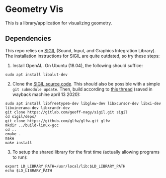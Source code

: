 # Geometry Vis
This is a library/application for visualizing geometry.

## Dependencies
This repo relies on [SIGIL](https://libsigil.com) (Sound, Input, and Graphics Integration Library).
The installation instructions for SIGIL are quite outdated, so try these steps:
1. Install OpenAL. On Ubuntu (18.04), the following should suffice:
```
sudo apt install libalut-dev
```
2. Clone the [SIGIL source code](https://gitlab.com/geoff-nagy/sigil/tree/master). This should also be possible with a simple `git submodule update`.
Then, build according to [this thread](https://openeuphoria.org/forum/133840.wc) (saved in wayback machine april 13 2020):
```
sudo apt install libfreetype6-dev libglew-dev libxcursor-dev libxi-dev libxinerama-dev libxrandr-dev 
git clone https://gitlab.com/geoff-nagy/sigil.git sigil 
cd sigil/deps/ 
git clone https://github.com/glfw/glfw.git glfw 
mkdir ../build-linux-gcc 
cd ..
cmake .
make 
make install
```
3. To setup the shared library for the first time (actually allowing programs to run):
```
export LD_LIBRARY_PATH=/usr/local/lib:$LD_LIBRARY_PATH
echo $LD_LIBRARY_PATH
```
